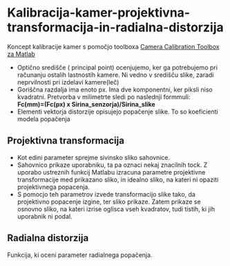 # Kalibracija-kamer-projektivna-transformacija-in-radialna-distorzija
Koncept kalibracije kamer s pomočjo toolboxa [Camera Calibration Toolbox za Matlab](http://www.vision.caltech.edu/bouguetj/calib_doc/)<br>
* Optično središče ( principal point) ocenjujemo, ker ga potrebujemo pri računanju ostalih lastnostih kamere. Ni vedno v središču slike, zaradi neprvilnosti pri izdelavi kamere(leč)<br>
* Goriščna razdalja ima enoto px. Ima dve komponentni, ker piksli niso kvadratni. Pretvorba v milimetrte sledi po naslednji formmuli:<br>**Fc(mm)=(Fc(px) x Sirina_senzorja)/Sirina_slike** <br>
* Elementi vektorja distorzije opisujejo popačenje slike. To so koeficienti modela popačenja
## Projektivna transformacija
* Kot edini parameter sprejme sivinsko sliko sahovnice.
* Sahovnico prikaze uporabniku, ta pa oznaci nekaj znacilnih tock.
Z uporabo ustreznih funkcij Matlabu izracuna parametre projektivne transformacije
med prikazano sliko, in idealno sliko, na kateri ni opaziti projektivnega popacenja.
* S pomocjo teh parametrov izvede transformacijo slike tako, da projektivno popacenje izgine,
ter sliko prikaze. Zatem prikaze se osnovno sliko, na kateri izrise oglisca vseh kvadratov, tudi
tistih, ki jih uporabnik ni podal.
## Radialna distorzija
Funkcija, ki oceni parameter radialnega popačenja.
